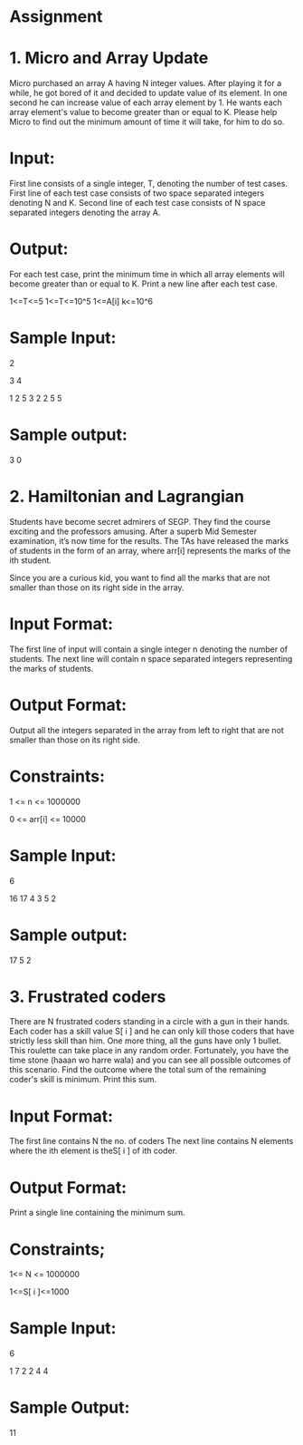 # Assignment
# 1. Micro and Array Update
Micro purchased an array A having N integer values. After playing it for a while, he got bored of it and decided to update value of its element. In one second he can increase value of each array element by 1. He wants each array element's value to become greater than or equal to K. Please help Micro to find out the minimum amount of time it will take, for him to do so.

# Input:
First line consists of a single integer, T, denoting the number of test cases. First line of each test case consists of two space separated integers denoting N and K. Second line of each test case consists of N space separated integers denoting the array A.

# Output:
For each test case, print the minimum time in which all array elements will become greater than or equal to K. Print a new line after each test case.

1<=T<=5 1<=T<=10^5 1<=A[i] k<=10^6

# Sample Input:
2

3 4

1 2 5 3 2 2 5 5

# Sample output:
3 0

# 2. Hamiltonian and Lagrangian
Students have become secret admirers of SEGP. They find the course exciting and the professors amusing. After a superb Mid Semester examination, it’s now time for the results. The TAs have released the marks of students in the form of an array, where arr[i] represents the marks of the ith student.

Since you are a curious kid, you want to find all the marks that are not smaller than those on its right side in the array.

# Input Format:
The first line of input will contain a single integer n denoting the number of students. The next line will contain n space separated integers representing the marks of students.

# Output Format:
Output all the integers separated in the array from left to right that are not smaller than those on its right side.

# Constraints:
1 <= n <= 1000000

0 <= arr[i] <= 10000

# Sample Input:
6

16 17 4 3 5 2

# Sample output:
17 5 2

# 3. Frustrated coders
There are N frustrated coders standing in a circle with a gun in their hands. Each coder has a skill value S[ i ] and he can only kill those coders that have strictly less skill than him. One more thing, all the guns have only 1 bullet. This roulette can take place in any random order. Fortunately, you have the time stone (haaan wo harre wala) and you can see all possible outcomes of this scenario. Find the outcome where the total sum of the remaining coder's skill is minimum. Print this sum.

# Input Format:
The first line contains N the no. of coders The next line contains N elements where the ith element is theS[ i ] of ith coder.

# Output Format:
Print a single line containing the minimum sum.

# Constraints;
1<= N <= 1000000

1<=S[ i ]<=1000

# Sample Input:
6

1 7 2 2 4 4

# Sample Output:
11
